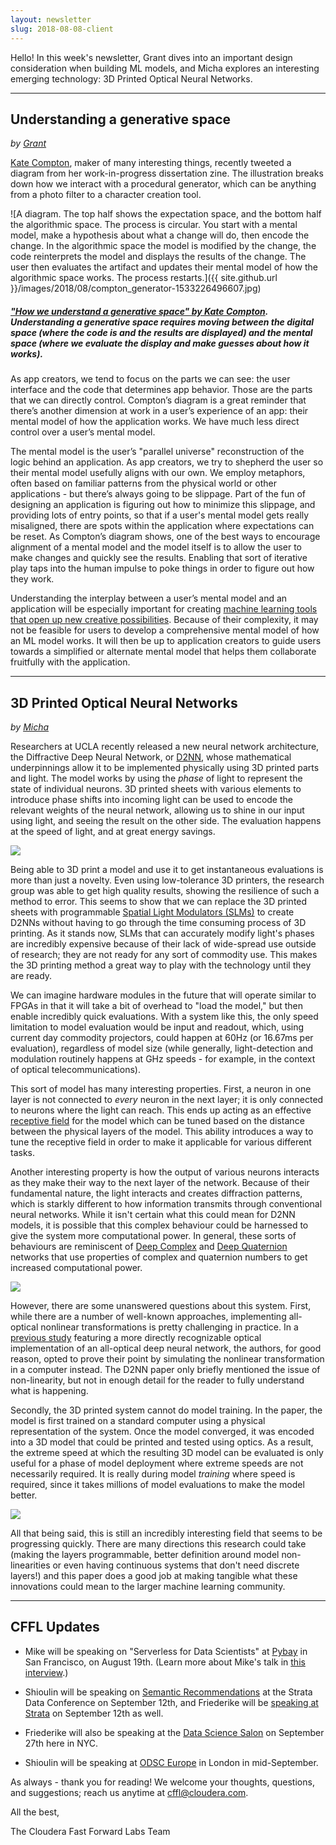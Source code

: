 ```yaml
---
layout: newsletter
slug: 2018-08-08-client
---
```


Hello!  In this week's newsletter, Grant dives into an important design consideration when building ML models, and Micha explores an interesting emerging technology: 3D Printed Optical Neural Networks.

---

## Understanding a generative space
_by [Grant](https://twitter.com/GrantCuster)_

[Kate Compton](http://www.galaxykate.com/), maker of many interesting things, recently tweeted a diagram from her work-in-progress dissertation zine. The illustration breaks down how we interact with a procedural generator, which can be anything from a photo filter to a character creation tool.

![A diagram. The top half shows the expectation space, and the bottom half the algorithmic space. The process is circular. You start with a mental model, make a hypothesis about what a change will do, then encode the change. In the algorithmic space the model is modified by the change, the code reinterprets the model and displays the results of the change. The user then evaluates the artifact and updates their mental model of how the algorithmic space works. The process restarts.]({{ site.github.url }}/images/2018/08/compton_generator-1533226496607.jpg)

##### ["How we understand a generative space" by Kate Compton](https://twitter.com/GalaxyKate/status/1012788721379303424). Understanding a generative space requires moving between the digital space (where the code is and the results are displayed) and the mental space (where we evaluate the display and make guesses about how it works).

As app creators, we tend to focus on the parts we can see: the user interface and the code that determines app behavior. Those are the parts that we can directly control. Compton’s diagram is a great reminder that there’s another dimension at work in a user’s experience of an app: their mental model of how the application works. We have much less direct control over a user’s mental model. 

The mental model is the user’s "parallel universe" reconstruction of the logic behind an application. As app creators, we try to shepherd the user so their mental model usefully aligns with our own. We employ metaphors, often based on familiar patterns from the physical world or other applications - but there’s always going to be slippage. Part of the fun of designing an application is figuring out how to minimize this slippage, and providing lots of entry points, so that if a user's mental model gets really misaligned, there are spots within the application where expectations can be reset. As Compton’s diagram shows, one of the best ways to encourage alignment of a mental model and the model itself is to allow the user to make changes and quickly see the results. Enabling that sort of iterative play taps into the human impulse to poke things in order to figure out how they work.

Understanding the interplay between a user’s mental model and an application will be especially important for creating [machine learning tools that open up new creative possibilities](http://blog.fastforwardlabs.com/2018/03/28/new-creative-possibilities-with-machine-learning.html). Because of their complexity, it may not be feasible for users to develop a comprehensive mental model of how an ML model works. It will then be up to application creators to guide users towards a simplified or alternate mental model that helps them collaborate fruitfully with the application.

---

## 3D Printed Optical Neural Networks
_by [Micha](http://micha.codes/)_

Researchers at UCLA recently released a new neural network architecture, the
Diffractive Deep Neural Network, or [D2NN][1], whose mathematical underpinnings allow it to be implemented
physically using 3D printed parts and light. The model works by using the
_phase_ of light to represent the state of individual neurons. 3D printed sheets
with various elements to introduce phase shifts into incoming light can be used
to encode the relevant weights of the neural network, allowing us to shine in
our input using light, and seeing the result on the other side. The evaluation happens at the speed of light, and at great energy savings.

![](./images/d2nn_classifier.png)

Being able to 3D print a model and use it to get instantaneous evaluations is
more than just a novelty. Even using low-tolerance 3D printers, the research
group was able to get high quality results, showing the resilience of such a
method to error. This seems to show that we can replace the 3D printed sheets
with programmable [Spatial Light Modulators (SLMs)][3] to create D2NNs without having to go through the time consuming process of 3D printing.
As it stands now, SLMs that can accurately modify light's phases are incredibly
expensive because of their lack of wide-spread use outside of research; they are not
ready for any sort of commodity use. This makes the 3D printing method a great
way to play with the technology until they are ready.

We can imagine hardware modules in the future that will operate similar to FPGAs in
that it will take a bit of overhead to "load the model," but then enable incredibly quick evaluations. With a system like this, the only
speed limitation to model evaluation would be input and readout,
which, using current day commodity projectors, could happen at 60Hz (or 16.67ms
per evaluation), regardless of model size (while generally, light-detection and modulation routinely happens at GHz speeds - for example, in the context of optical telecommunications). 

This sort of model has many interesting properties. First, a neuron in one layer
is not connected to _every_ neuron in the next layer; it is only connected to
neurons where the light can reach. This ends up acting as an effective
[receptive field][2] for the model which can be tuned based on the distance
between the physical layers of the model. This ability introduces a way to tune
the receptive field in order to make it applicable for various different tasks.

Another interesting property is how the output of various neurons interacts as
they make their way to the next layer of the network. Because of their
fundamental nature, the light interacts and creates diffraction patterns, which
is starkly different to how information transmits through conventional neural
networks. While it isn't certain what this could mean for D2NN models, it is
possible that this complex behaviour could be harnessed to give the system more
computational power. In general, these sorts of behaviours are reminiscent of
[Deep Complex][5] and [Deep Quaternion][6] networks that use properties of
complex and quaternion numbers to get increased computational power.

![](./images/d2nn_math.jpeg)

However, there are some unanswered questions about this system. First, while there are a number of well-known approaches, implementing all-optical nonlinear transformations is pretty challenging in practice. In a [previous study][4] featuring a more directly recognizable optical implementation of an all-optical deep neural network, the authors, for good reason, opted to prove their point by simulating the nonlinear transformation in a computer instead. The D2NN paper only briefly
mentioned the issue of non-linearity, but not in enough detail for the reader to fully understand
what is happening.

Secondly, the 3D printed system cannot do model training. In the paper, the
model is first trained on a standard computer using a physical representation of
the system. Once the model converged, it was encoded into a 3D model that could
be printed and tested using optics. As a result, the extreme speed at which the
resulting 3D model can be evaluated is only useful for a phase of model
deployment where extreme speeds are not necessarily required. It is really
during model _training_ where speed is required, since it takes millions of model
evaluations to make the model better.

![](./images/d2nn.png)

All that being said, this is still an incredibly interesting field that seems to
be progressing quickly. There are many directions this research could take (making
the layers programmable, better definition around model non-linearities or even
having continuous systems that don't need discrete layers!) and this paper
does a good job at making tangible what these innovations could mean to the
larger machine learning community.

[1]: https://arxiv.org/abs/1804.08711
[2]: https://arxiv.org/abs/1701.04128
[3]: https://en.wikipedia.org/wiki/Spatial_light_modulator
[4]: https://www.nature.com/articles/nphoton.2017.93
[5]: https://arxiv.org/abs/1705.09792
[6]: https://arxiv.org/abs/1712.04604

---

## CFFL Updates

* Mike will be speaking on "Serverless for Data Scientists" at [Pybay](https://pybay.com/) in San Francisco, on August 19th. (Learn more about Mike's talk in [this interview](https://medium.com/pybay/meet-mike-lee-williams-serverless-and-its-relevance-for-data-scientists-ba5a6cd0862e).)

* Shioulin will be speaking on [Semantic Recommendations](https://conferences.oreilly.com/strata/strata-ny/public/schedule/detail/69260) at the Strata Data Conference on September 12th, and Friederike will be [speaking at Strata](https://conferences.oreilly.com/strata/strata-ny/public/schedule/detail/69365) on September 12th as well.

* Friederike will also be speaking at the [Data Science Salon](https://www.eventbrite.com/e/data-science-salon-nyc-tickets-40072527007) on September 27th here in NYC.

* Shioulin will be speaking at [ODSC Europe](https://odsc.com/london) in London in mid-September.

As always - thank you for reading!  We welcome your thoughts, questions, and suggestions; reach us anytime at cffl@cloudera.com.

All the best,

The Cloudera Fast Forward Labs Team
